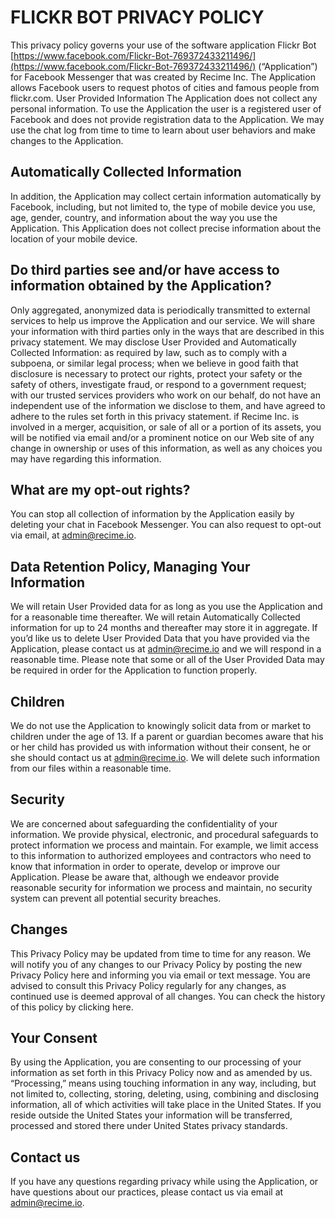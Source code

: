 # FLICKR BOT PRIVACY POLICY
This privacy policy governs your use of the software application Flickr Bot  [https://www.facebook.com/Flickr-Bot-769372433211496/](https://www.facebook.com/Flickr-Bot-769372433211496/) (“Application”) for Facebook Messenger that was created by Recime Inc. The Application allows Facebook users to request photos of cities and famous people from flickr.com.
User Provided Information
The Application does not collect any personal information. To use the Application the user is a registered user of Facebook and does not provide registration data to the Application.
We may use the chat log from time to time to learn about user behaviors and make changes to the Application.

## Automatically Collected Information
In addition, the Application may collect certain information automatically by Facebook, including, but not limited to, the type of mobile device you use, age, gender, country, and information about the way you use the Application.
This Application does not collect precise information about the location of your mobile device.

## Do third parties see and/or have access to information obtained by the Application?
Only aggregated, anonymized data is periodically transmitted to external services to help us improve the Application and our service. We will share your information with third parties only in the ways that are described in this privacy statement.
We may disclose User Provided and Automatically Collected Information:
as required by law, such as to comply with a subpoena, or similar legal process;
when we believe in good faith that disclosure is necessary to protect our rights, protect your safety or the safety of others, investigate fraud, or respond to a government request;
with our trusted services providers who work on our behalf, do not have an independent use of the information we disclose to them, and have agreed to adhere to the rules set forth in this privacy statement.
if Recime Inc. is involved in a merger, acquisition, or sale of all or a portion of its assets, you will be notified via email and/or a prominent notice on our Web site of any change in ownership or uses of this information, as well as any choices you may have regarding this information.

## What are my opt-out rights?
You can stop all collection of information by the Application easily by deleting your chat in Facebook Messenger. You can also request to opt-out via email, at admin@recime.io.

## Data Retention Policy, Managing Your Information
We will retain User Provided data for as long as you use the Application and for a reasonable time thereafter. We will retain Automatically Collected information for up to 24 months and thereafter may store it in aggregate. If you’d like us to delete User Provided Data that you have provided via the Application, please contact us at admin@recime.io and we will respond in a reasonable time. Please note that some or all of the User Provided Data may be required in order for the Application to function properly.

## Children
We do not use the Application to knowingly solicit data from or market to children under the age of 13. If a parent or guardian becomes aware that his or her child has provided us with information without their consent, he or she should contact us at admin@recime.io. We will delete such information from our files within a reasonable time.

## Security
We are concerned about safeguarding the confidentiality of your information. We provide physical, electronic, and procedural safeguards to protect information we process and maintain. For example, we limit access to this information to authorized employees and contractors who need to know that information in order to operate, develop or improve our Application. Please be aware that, although we endeavor provide reasonable security for information we process and maintain, no security system can prevent all potential security breaches.

## Changes
This Privacy Policy may be updated from time to time for any reason. We will notify you of any changes to our Privacy Policy by posting the new Privacy Policy here and informing you via email or text message. You are advised to consult this Privacy Policy regularly for any changes, as continued use is deemed approval of all changes. You can check the history of this policy by clicking here.

## Your Consent
By using the Application, you are consenting to our processing of your information as set forth in this Privacy Policy now and as amended by us. “Processing,” means using touching information in any way, including, but not limited to, collecting, storing, deleting, using, combining and disclosing information, all of which activities will take place in the United States. If you reside outside the United States your information will be transferred, processed and stored there under United States privacy standards.

## Contact us
If you have any questions regarding privacy while using the Application, or have questions about our practices, please contact us via email at admin@recime.io.
